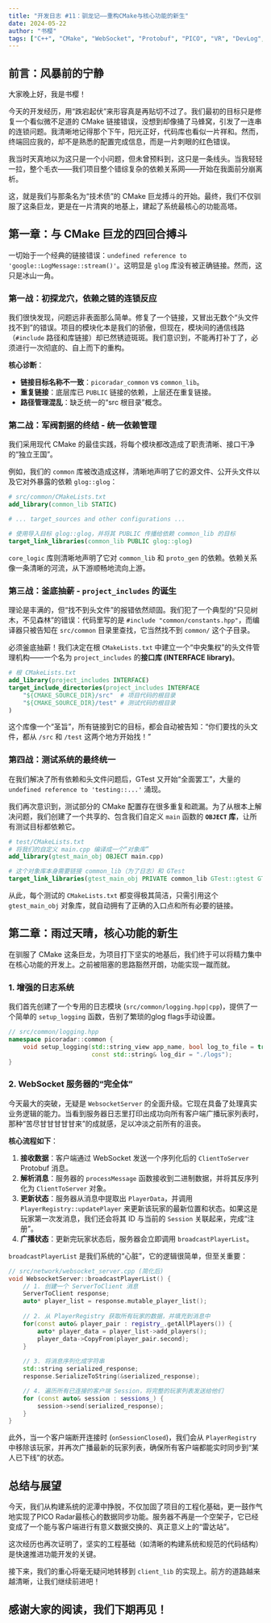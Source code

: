 ```yaml
---
title: "开发日志 #11：驯龙记——重构CMake与核心功能的新生"
date: 2024-05-22
author: "书樱"
tags: ["C++", "CMake", "WebSocket", "Protobuf", "PICO", "VR", "DevLog", "Refactoring"]
---
```


## 前言：风暴前的宁静

大家晚上好，我是书樱！

今天的开发经历，用“跌宕起伏”来形容真是再贴切不过了。我们最初的目标只是修复一个看似微不足道的 CMake 链接错误，没想到却像捅了马蜂窝，引发了一连串的连锁问题。我清晰地记得那个下午，阳光正好，代码库也看似一片祥和。然而，终端回应我的，却不是熟悉的配置完成信息，而是一片刺眼的红色错误。

我当时天真地以为这只是一个小问题，但未曾预料到，这只是一条线头。当我轻轻一拉，整个毛衣——我们项目整个错综复杂的依赖关系网——开始在我面前分崩离析。

这，就是我们与那条名为“技术债”的 CMake 巨龙搏斗的开始。最终，我们不仅驯服了这条巨龙，更是在一片清爽的地基上，建起了系统最核心的功能高塔。

## 第一章：与 CMake 巨龙的四回合搏斗

一切始于一个经典的链接错误：`undefined reference to 'google::LogMessage::stream()'`。这明显是 `glog` 库没有被正确链接。然而，这只是冰山一角。

### 第一战：初探龙穴，依赖之链的连锁反应

我们很快发现，问题远非表面那么简单。修复了一个链接，又冒出无数个“头文件找不到”的错误。项目的模块化本是我们的骄傲，但现在，模块间的通信线路（`#include` 路径和库链接）却已然锈迹斑斑。我们意识到，不能再打补丁了，必须进行一次彻底的、自上而下的重构。

**核心诊断**：
*   **链接目标名称不一致**：`picoradar_common` vs `common_lib`。
*   **重复链接**：底层库已 `PUBLIC` 链接的依赖，上层还在重复链接。
*   **路径管理混乱**：缺乏统一的“src 根目录”概念。

### 第二战：军阀割据的终结 - 统一依赖管理

我们采用现代 CMake 的最佳实践，将每个模块都改造成了职责清晰、接口干净的“独立王国”。

例如，我们的 `common` 库被改造成这样，清晰地声明了它的源文件、公开头文件以及它对外暴露的依赖 `glog::glog`：

```cmake
# src/common/CMakeLists.txt
add_library(common_lib STATIC)

# ... target_sources and other configurations ...

# 使用导入目标 glog::glog，并将其 PUBLIC 传播给依赖 common_lib 的目标
target_link_libraries(common_lib PUBLIC glog::glog)
```

`core_logic` 库则清晰地声明了它对 `common_lib` 和 `proto_gen` 的依赖。依赖关系像一条清晰的河流，从下游顺畅地流向上游。

### 第三战：釜底抽薪 - `project_includes` 的诞生

理论是丰满的，但“找不到头文件”的报错依然顽固。我们犯了一个典型的“只见树木，不见森林”的错误：代码里写的是 `#include "common/constants.hpp"`，而编译器只被告知在 `src/common` 目录里查找，它当然找不到 `common/` 这个子目录。

必须釜底抽薪！我们决定在根 `CMakeLists.txt` 中建立一个“中央集权”的头文件管理机构——一个名为 `project_includes` 的**接口库 (INTERFACE library)**。

```cmake
# 根 CMakeLists.txt
add_library(project_includes INTERFACE)
target_include_directories(project_includes INTERFACE
    "${CMAKE_SOURCE_DIR}/src"  # 项目代码的根目录
    "${CMAKE_SOURCE_DIR}/test" # 测试代码的根目录
)
```
这个库像一个“圣旨”，所有链接到它的目标，都会自动被告知：“你们要找的头文件，都从 `/src` 和 `/test` 这两个地方开始找！”

### 第四战：测试系统的最终统一

在我们解决了所有依赖和头文件问题后，GTest 又开始“全面罢工”，大量的 `undefined reference to 'testing::...'` 涌现。

我们再次意识到，测试部分的 CMake 配置存在很多重复和疏漏。为了从根本上解决问题，我们创建了一个共享的、包含我们自定义 `main` 函数的 **`OBJECT` 库**，让所有测试目标都依赖它。

```cmake
# test/CMakeLists.txt
# 将我们的自定义 main.cpp 编译成一个“对象库”
add_library(gtest_main_obj OBJECT main.cpp)

# 这个对象库本身需要链接 common_lib（为了日志）和 GTest
target_link_libraries(gtest_main_obj PRIVATE common_lib GTest::gtest GTest::gmock)
```

从此，每个测试的 `CMakeLists.txt` 都变得极其简洁，只需引用这个 `gtest_main_obj` 对象库，就自动拥有了正确的入口点和所有必要的链接。

## 第二章：雨过天晴，核心功能的新生

在驯服了 CMake 这条巨龙，为项目打下坚实的地基后，我们终于可以将精力集中在核心功能的开发上。之前被阻塞的思路豁然开朗，功能实现一蹴而就。

### 1. 增强的日志系统

我们首先创建了一个专用的日志模块 (`src/common/logging.hpp|cpp`)，提供了一个简单的 `setup_logging` 函数，告别了繁琐的glog flags手动设置。

```cpp
// src/common/logging.hpp
namespace picoradar::common {
    void setup_logging(std::string_view app_name, bool log_to_file = true,
                       const std::string& log_dir = "./logs");
}
```

### 2. WebSocket 服务器的“完全体”

今天最大的突破，无疑是 `WebsocketServer` 的全面升级。它现在具备了处理真实业务逻辑的能力。当看到服务器日志里打印出成功向所有客户端广播玩家列表时，那种“苦尽甘甘甘甘甘来”的成就感，足以冲淡之前所有的沮丧。

**核心流程如下**：

1.  **接收数据**：客户端通过 WebSocket 发送一个序列化后的 `ClientToServer` Protobuf 消息。
2.  **解析消息**：服务器的 `processMessage` 函数接收到二进制数据，并将其反序列化为 `ClientToServer` 对象。
3.  **更新状态**：服务器从消息中提取出 `PlayerData`，并调用 `PlayerRegistry::updatePlayer` 来更新该玩家的最新位置和状态。如果这是玩家第一次发消息，我们还会将其 ID 与当前的 `Session` 关联起来，完成“注册”。
4.  **广播状态**：更新完玩家状态后，服务器会立即调用 `broadcastPlayerList`。

`broadcastPlayerList` 是我们系统的“心脏”，它的逻辑很简单，但至关重要：

```cpp
// src/network/websocket_server.cpp (简化后)
void WebsocketServer::broadcastPlayerList() {
    // 1. 创建一个 ServerToClient 消息
    ServerToClient response;
    auto* player_list = response.mutable_player_list();
    
    // 2. 从 PlayerRegistry 获取所有玩家的数据，并填充到消息中
    for(const auto& player_pair : registry_.getAllPlayers()) {
        auto* player_data = player_list->add_players();
        player_data->CopyFrom(player_pair.second);
    }
    
    // 3. 将消息序列化成字符串
    std::string serialized_response;
    response.SerializeToString(&serialized_response);

    // 4. 遍历所有已连接的客户端 Session，将完整的玩家列表发送给他们
    for (const auto& session : sessions_) {
        session->send(serialized_response);
    }
}
```

此外，当一个客户端断开连接时 (`onSessionClosed`)，我们会从 `PlayerRegistry` 中移除该玩家，并再次广播最新的玩家列表，确保所有客户端都能实时同步到“某人已下线”的状态。

## 总结与展望

今天，我们从构建系统的泥潭中挣脱，不仅加固了项目的工程化基础，更一鼓作气地实现了PICO Radar最核心的数据同步功能。服务器不再是一个空架子，它已经变成了一个能与客户端进行有意义数据交换的、真正意义上的“雷达站”。

这次经历也再次证明了，坚实的工程基础（如清晰的构建系统和规范的代码结构）是快速推进功能开发的关键。

接下来，我们的重心将毫无疑问地转移到 `client_lib` 的实现上。前方的道路越来越清晰，让我们继续前进吧！

感谢大家的阅读，我们下期再见！
--- 